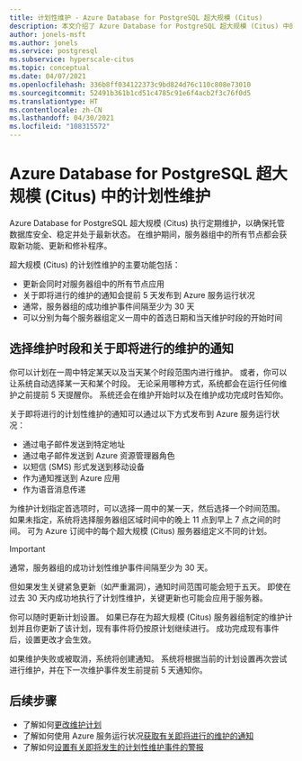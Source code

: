 ```yaml
---
title: 计划性维护 - Azure Database for PostgreSQL 超大规模 (Citus)
description: 本文介绍了 Azure Database for PostgreSQL 超大规模 (Citus) 中的计划性维护功能。
author: jonels-msft
ms.author: jonels
ms.service: postgresql
ms.subservice: hyperscale-citus
ms.topic: conceptual
ms.date: 04/07/2021
ms.openlocfilehash: 336b8ff034122373c9bd824d76c110c808e73010
ms.sourcegitcommit: 52491b361b1cd51c4785c91e6f4acb2f3c76f0d5
ms.translationtype: HT
ms.contentlocale: zh-CN
ms.lasthandoff: 04/30/2021
ms.locfileid: "108315572"
---
```

# <a name="scheduled-maintenance-in-azure-database-for-postgresql--hyperscale-citus"></a>Azure Database for PostgreSQL 超大规模 (Citus) 中的计划性维护

Azure Database for PostgreSQL 超大规模 (Citus) 执行定期维护，以确保托管数据库安全、稳定并处于最新状态。  在维护期间，服务器组中的所有节点都会获取新功能、更新和修补程序。

超大规模 (Citus) 的计划性维护的主要功能包括：

* 更新会同时对服务器组中的所有节点应用
* 关于即将进行的维护的通知会提前 5 天发布到 Azure 服务运行状况
* 通常，服务器组的成功维护事件间隔至少为 30 天
* 可以分别为每个服务器组定义一周中的首选日期和当天维护时段的开始时间

## <a name="selecting-a-maintenance-window-and-notification-about-upcoming-maintenance"></a>选择维护时段和关于即将进行的维护的通知

你可以计划在一周中特定某天以及当天某个时段范围内进行维护。 或者，你可以让系统自动选择某一天和某个时段。 无论采用哪种方式，系统都会在运行任何维护之前提前 5 天提醒你。 系统还会在维护开始时以及在维护成功完成时告知你。

关于即将进行的计划性维护的通知可以通过以下方式发布到 Azure 服务运行状况：

* 通过电子邮件发送到特定地址
* 通过电子邮件发送到 Azure 资源管理器角色
* 以短信 (SMS) 形式发送到移动设备
* 作为通知推送到 Azure 应用
* 作为语音消息传递

为维护计划指定首选项时，可以选择一周中的某一天，然后选择一个时间范围。 如果未指定，系统将选择服务器组区域时间中的晚上 11 点到早上 7 点之间的时间。 可为 Azure 订阅中的每个超大规模 (Citus) 服务器组定义不同的计划。

> [!IMPORTANT]
> 通常，服务器组的成功计划性维护事件间隔至少为 30 天。
>
> 但如果发生关键紧急更新（如严重漏洞），通知时间范围可能会短于五天。 即使在过去 30 天内成功地执行了计划性维护，关键更新也可能会应用于服务器。

你可以随时更新计划设置。 如果已存在为超大规模 (Citus) 服务器组制定的维护计划并且你更新了该计划，现有事件将仍按原计划继续进行。 成功完成现有事件后，设置更改才会生效。

如果维护失败或被取消，系统将创建通知。
系统将根据当前的计划设置再次尝试进行维护，并在下一次维护事件发生前提前 5 天通知你。

## <a name="next-steps"></a>后续步骤

* 了解如何[更改维护计划](howto-hyperscale-maintenance.md)
* 了解如何使用 Azure 服务运行状况[获取有关即将进行的维护的通知](../service-health/service-notifications.md)
* 了解如何[设置有关即将发生的计划性维护事件的警报](../service-health/resource-health-alert-monitor-guide.md)

